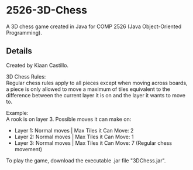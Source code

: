 # 2526-3D-Chess
A 3D chess game created in Java for COMP 2526 (Java Object-Oriented Programming).

## Details
Created by Kiaan Castillo.

3D Chess Rules: <br />
Regular chess rules apply to all pieces except when moving across boards, a piece is only allowed to move a maximum of tiles equivalent
to the difference between the current layer it is on and the layer it wants to move to.

Example: <br />
A rook is on layer 3.
Possible moves it can make on:
<ul>
  <li>Layer 1: Normal moves  |  Max Tiles it Can Move: 2</li>
  <li>Layer 2: Normal moves  |  Max Tiles it Can Move: 1</li>
  <li>Layer 3: Normal moves  |  Max Tiles it Can Move: 7 (Regular chess movement)</li>
</ul>

To play the game, download the executable .jar file "3DChess.jar".
